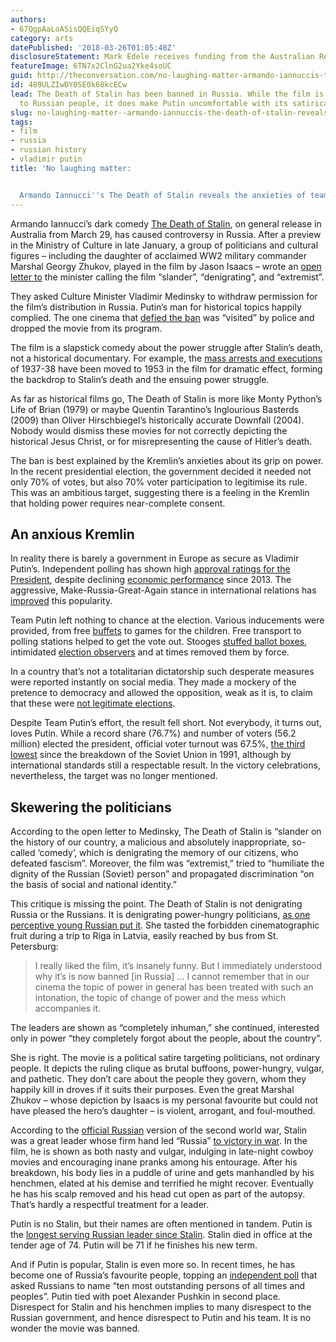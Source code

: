 ```yaml
---
authors:
- 67QgpAaLoASisQQEiqSYyQ
category: arts
datePublished: '2018-03-26T01:05:48Z'
disclosureStatement: Mark Edele receives funding from the Australian Research Council.
featureImage: 6TN7x2ClnG2ua2Yke4soUC
guid: http://theconversation.com/no-laughing-matter-armando-iannuccis-the-death-of-stalin-reveals-the-anxieties-of-team-putin-93787
id: 489ULZIwDY0SE0k68kcECw
lead: The Death of Stalin has been banned in Russia. While the film is hardly disrespectful
  to Russian people, it does make Putin uncomfortable with its satirical take of leadership.
slug: no-laughing-matter--armando-iannuccis-the-death-of-stalin-reveals-the-anxieties-of-team-putin
tags:
- film
- russia
- russian history
- vladimir putin
title: 'No laughing matter:


  Armando Iannucci''s The Death of Stalin reveals the anxieties of team Putin'
---
```

Armando Iannucci’s dark comedy [The Death of Stalin](https://www.madmanfilms.com.au/the-death-of-stalin/), on general release in Australia from March 29, has caused controversy in Russia. After a preview in the Ministry of Culture in late January, a group of politicians and cultural figures – including the daughter of acclaimed WW2 military commander Marshal Georgy Zhukov, played in the film by Jason Isaacs – wrote an [open letter to](https://www.mkrf.ru/press/news/deyateli_kultury_i_politiki_obratilis_v_minkultury_s_prosboy_provesti_ekspertizu_filma_smert_stalina/) the minister calling the film “slander”, “denigrating”, and “extremist”. 

They asked Culture Minister Vladimir Medinsky to withdraw permission for the film’s distribution in Russia. Putin’s man for historical topics happily complied. The one cinema that [defied the ban](http://www.bbc.com/news/world-europe-42830342) was “visited” by police and dropped the movie from its program.


The film is a slapstick comedy about the power struggle after Stalin’s death, not a historical documentary. For example, the [mass arrests and executions](https://en.wikipedia.org/wiki/Great_Purge) of 1937-38 have been moved to 1953 in the film for dramatic effect, forming the backdrop to Stalin’s death and the ensuing power struggle.

As far as historical films go, The Death of Stalin is more like Monty Python’s Life of Brian (1979) or maybe Quentin Tarantino’s Inglourious Basterds (2009) than Oliver Hirschbiegel’s historically accurate Downfall (2004). Nobody would dismiss these movies for not correctly depicting the historical Jesus Christ, or for misrepresenting the cause of Hitler’s death. 

The ban is best explained by the Kremlin’s anxieties about its grip on power. In the recent presidential election, the government decided it needed not only 70% of votes, but also 70% voter participation to legitimise its rule. This was an ambitious target, suggesting there is a feeling in the Kremlin that holding power requires near-complete consent.


## An anxious Kremlin

In reality there is barely a government in Europe as secure as Vladimir Putin’s. Independent polling has shown high [approval ratings for the President](http://www.levada.ru/en/ratings/), despite declining [economic performance](https://data.worldbank.org/indicator/NY.GDP.PCAP.CD?locations=RU) since 2013. The aggressive, Make-Russia-Great-Again stance in international relations has [improved](https://theconversation.com/why-russians-support-putins-foreign-policy-64353) this popularity.

Team Putin left nothing to chance at the election. Various inducements were provided, from free [buffets](https://twitter.com/olliecarroll/status/975239745163943936) to games for the children. Free transport to polling stations helped to get the vote out. Stooges [stuffed ballot boxes](https://www.washingtonpost.com/news/worldviews/wp/2018/03/19/videos-online-show-blatant-ballot-stuffing-in-russia/?utm_term=.c57dab53ed07), intimidated [election observers](https://www.washingtonpost.com/news/worldviews/wp/2018/03/19/videos-online-show-blatant-ballot-stuffing-in-russia/?utm_term=.c57dab53ed07) and at times removed them by force. 

In a country that’s not a totalitarian dictatorship such desperate measures were reported instantly on social media. They made a mockery of the pretence to democracy and allowed the opposition, weak as it is, to claim that these were [not legitimate elections](https://www.bloomberg.com/news/articles/2018-03-19/russian-observers-charge-fraud-in-putin-s-landslide-re-election).

Despite Team Putin’s effort, the result fell short. Not everybody, it turns out, loves Putin. While a record share (76.7%) and number of voters (56.2 million) elected the president, official voter turnout was 67.5%, [the third lowest](https://twitter.com/RFERL/status/975779018380279810) since the breakdown of the Soviet Union in 1991, although by international standards still a respectable result. In the victory celebrations, nevertheless, the target was no longer mentioned. 

## Skewering the politicians

According to the open letter to Medinsky, The Death of Stalin is “slander on the history of our country, a malicious and absolutely inappropriate, so-called ‘comedy’, which is denigrating the memory of our citizens, who defeated fascism”. Moreover, the film was “extremist,” tried to “humiliate the dignity of the Russian (Soviet) person” and propagated discrimination “on the basis of social and national identity.”

This critique is missing the point. The Death of Stalin is not denigrating Russia or the Russians. It is denigrating power-hungry politicians, [as one perceptive young Russian put it](https://www.kommersant.ru/doc/3557022). She tasted the forbidden cinematographic fruit during a trip to Riga in Latvia, easily reached by bus from St. Petersburg:

> I really liked the film, it’s insanely funny. But I immediately understood why it’s is now banned [in Russia] … I cannot remember that in our cinema the topic of power in general has been treated with such an intonation, the topic of change of power and the mess which accompanies it.

The leaders are shown as “completely inhuman,” she continued, interested only in power “they completely forgot about the people, about the country”.

She is right. The movie is a political satire targeting politicians, not ordinary people. It depicts the ruling clique as brutal buffoons, power-hungry, vulgar, and pathetic. They don’t care about the people they govern, whom they happily kill in droves if it suits their purposes. Even the great Marshal Zhukov – whose depiction by Isaacs is my personal favourite but could not have pleased the hero’s daughter – is violent, arrogant, and foul-mouthed.

According to the [official Russian](https://theconversation.com/russia-still-struggles-with-a-violent-past-70-years-after-the-defeat-of-nazism-41031) version of the second world war, Stalin was a great leader whose firm hand led “Russia” [to victory in war](http://www.jstor.org/stable/10.2979/histmemo.29.2.05). In the film, he is shown as both nasty and vulgar, indulging in late-night cowboy movies and encouraging inane pranks among his entourage. After his breakdown, his body lies in a puddle of urine and gets manhandled by his henchmen, elated at his demise and terrified he might recover. Eventually he has his scalp removed and his head cut open as part of the autopsy. That’s hardly a respectful treatment for a leader. 

Putin is no Stalin, but their names are often mentioned in tandem. Putin is the [longest serving Russian leader since Stalin](https://www.washingtonpost.com/news/worldviews/wp/2017/09/14/putin-quietly-becomes-longest-serving-russian-leader-since-stalin/?utm_term=.5aa48c1f4d24). Stalin died in office at the tender age of 74. Putin will be 71 if he finishes his new term. 

And if Putin is popular, Stalin is even more so. In recent times, he has become one of Russia’s favourite people, topping an [independent poll](http://www.levada.ru/2017/06/26/vydayushhiesya-lyudi/) that asked Russians to name “ten most outstanding persons of all times and peoples”. Putin tied with poet Alexander Pushkin in second place. Disrespect for Stalin and his henchmen implies to many disrespect to the Russian government, and hence disrespect to Putin and his team. It is no wonder the movie was banned.